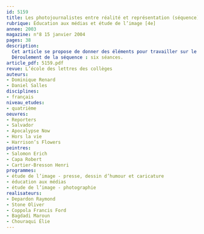 ```yaml
---
id: 5159
title: Les photojournalistes entre réalité et représentation (séquence)
rubrique: Éducation aux médias et étude de l’image [4e]
annee: 2003
magazine: n°8 15 janvier 2004
pages: 38
description: 
  Cet article se propose de donner des éléments pour travailler sur le métier de photojournaliste et ses représentations. Il s’agit d’aider les élèves à développer leurs capacités d’analyse pour qu’ils soient capables de construire des savoirs à partir des matériaux éphémères de l’actualité et de l’information, mais aussi de lire de manière active et critique les images et les textes. La formation du citoyen aborde en effet les enjeux de l’information. Cette séquence fait varier les supports : textes documentaires, texte satirique, bande dessinée, photographies de presse, extraits de films, afin d’initier les élèves à la lecture de textes et d’images divers.
  Déroulement de la séquence : six séances.
article_pdf: 5159.pdf
revue: L’école des lettres des collèges
auteurs:
- Dominique Renard
- Daniel Salles
disciplines:
- français
niveau_etudes:
- quatrième
oeuvres:
- Reporters
- Salvador
- Apocalypse Now
- Hors la vie
- Harrison’s Flowers
peintres:
- Salomon Erich
- Capa Robert
- Cartier-Bresson Henri
programmes:
- étude de l’image - presse, dessin d’humour et caricature
- éducation aux médias
- étude de l’image - photographie
realisateurs:
- Depardon Raymond
- Stone Oliver
- Coppola Francis Ford
- Bagdadi Maroun
- Chouraqui Élie
---
```

